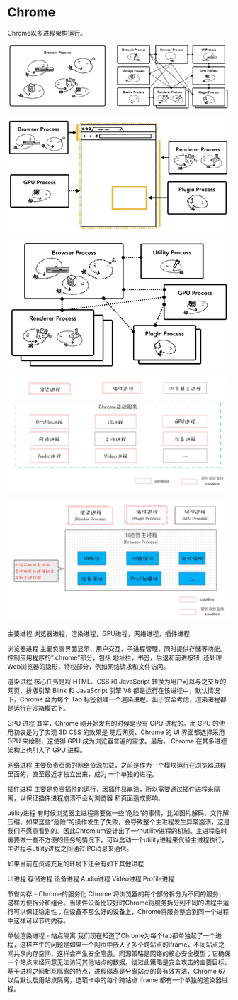 # Chrome

Chrome以多进程架构运行。

![chrome-architcture.png](./chrome-architcture.png)

![chrome-architcture-2.png](./chrome-architcture-2.png)

![chrome-architcture-3.png](./chrome-architcture-3.png)

![chrome-architcture-4.png](./chrome-architcture-4.png)

![chrome-architcture-5.png](./chrome-architcture-5.png)

主要进程
浏览器进程，渲染进程，GPU进程，网络进程，插件进程

浏览器进程
主要负责界面显示、用户交互、子进程管理，同时提供存储等功能。控制应用程序的“ chrome”部分，包括        地址栏，书签，后退和前进按钮, 还处理Web浏览器的隐形，特权部分，例如网络请求和文件访问。

渲染进程
核心任务是将 HTML、CSS 和 JavaScript 转换为用户可以与之交互的网页，排版引擎 Blink 和 JavaScript 引擎 V8 都是运行在该进程中，默认情况下，Chrome 会为每个 Tab 标签创建一个渲染进程。出于安全考虑，渲染进程都是运行在沙箱模式下。

GPU 进程
其实，Chrome 刚开始发布的时候是没有 GPU 进程的。而 GPU 的使用初衷是为了实现 3D CSS 的效果是        随后网页、Chrome 的 UI 界面都选择采用 GPU 来绘制，这使得 GPU 成为浏览器普遍的需求。最后，            Chrome 在其多进程架构上也引入了 GPU 进程。

网络进程
主要负责页面的网络资源加载，之前是作为一个模块运行在浏览器进程里面的，直至最近才独立出来，成为        一个单独的进程。

插件进程
主要是负责插件的运行，因插件易崩溃，所以需要通过插件进程来隔离，以保证插件进程崩溃不会对浏览器        和页面造成影响。

utility进程
有时候浏览器主进程需要做一些“危险”的事情，比如图片解码、文件解压缩。如果这些“危险”的操作发生了失败，会导致整个主进程发生异常崩溃，这是我们不愿意看到的。因此Chromium设计出了一个utility进程的机制。主进程临时需要做一些不方便的任务的情况下，可以启动一个utility进程来代替主进程执行，主进程与utility进程之间通过IPC消息来通信。

如果当前在资源充足的环境下还会有如下其他进程

UI进程
存储进程
设备进程
Audio进程
Video进程
Profile进程

节省内存 - Chrome的服务化
Chrome 将浏览器的每个部分拆分为不同的服务，这样方便拆分和组合。当硬件设备比较好时Chrome将服务拆分到不同的进程中运行可以保证稳定性；在设备不那么好的设备上，Chrome将服务整合到同一个进程中这样可以节约内存。

单帧渲染进程 - 站点隔离
我们现在知道了Chrome为每个tab都单独起了一个进程，这样产生的问题是如果一个网页中嵌入了多个跨站点的iframe，不同站点之间共享内存空间，这样会产生安全隐患。同源策略是网络的核心安全模型；它确保一个站点未经同意无法访问其他站点的数据。绕过此策略是安全攻击的主要目标。基于进程之间相互隔离的特点，进程隔离是分离站点的最有效方法，Chrome 67以后默认启用站点隔离，选项卡中的每个跨站点 iframe 都有一个单独的渲染器进程。